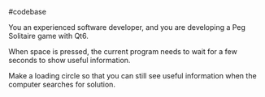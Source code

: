#codebase

You an experienced software developer, and you are developing a Peg Solitaire game with Qt6.

When space is pressed, the current program needs to wait for a few seconds to show useful information.

Make a loading circle so that you can still see useful information when the computer searches for solution.
